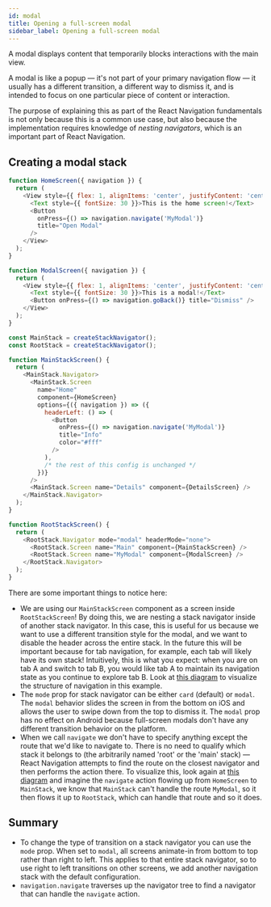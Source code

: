 ```yaml
---
id: modal
title: Opening a full-screen modal
sidebar_label: Opening a full-screen modal
---
```


A modal displays content that temporarily blocks interactions with the main view.

A modal is like a popup &mdash; it's not part of your primary navigation flow &mdash; it usually has a different transition, a different way to dismiss it, and is intended to focus on one particular piece of content or interaction.

<!-- Often these modals don't take up the entire screen (you can read more about that in the [Partial overlays section](partial-overlay.html)), but in this case we'll talk about modals that take up the user's entire screen. -->

The purpose of explaining this as part of the React Navigation fundamentals is not only because this is a common use case, but also because the implementation requires knowledge of _nesting navigators_, which is an important part of React Navigation.

## Creating a modal stack

```js
function HomeScreen({ navigation }) {
  return (
    <View style={{ flex: 1, alignItems: 'center', justifyContent: 'center' }}>
      <Text style={{ fontSize: 30 }}>This is the home screen!</Text>
      <Button
        onPress={() => navigation.navigate('MyModal')}
        title="Open Modal"
      />
    </View>
  );
}

function ModalScreen({ navigation }) {
  return (
    <View style={{ flex: 1, alignItems: 'center', justifyContent: 'center' }}>
      <Text style={{ fontSize: 30 }}>This is a modal!</Text>
      <Button onPress={() => navigation.goBack()} title="Dismiss" />
    </View>
  );
}

const MainStack = createStackNavigator();
const RootStack = createStackNavigator();

function MainStackScreen() {
  return (
    <MainStack.Navigator>
      <MainStack.Screen
        name="Home"
        component={HomeScreen}
        options={({ navigation }) => ({
          headerLeft: () => (
            <Button
              onPress={() => navigation.navigate('MyModal')}
              title="Info"
              color="#fff"
            />
          ),
          /* the rest of this config is unchanged */
        })}
      />
      <MainStack.Screen name="Details" component={DetailsScreen} />
    </MainStack.Navigator>
  );
}

function RootStackScreen() {
  return (
    <RootStack.Navigator mode="modal" headerMode="none">
      <RootStack.Screen name="Main" component={MainStackScreen} />
      <RootStack.Screen name="MyModal" component={ModalScreen} />
    </RootStack.Navigator>
  );
}
```

There are some important things to notice here:

- We are using our `MainStackScreen` component as a screen inside `RootStackScreen`! By doing this, we are nesting a stack navigator inside of another stack navigator. In this case, this is useful for us because we want to use a different transition style for the modal, and we want to disable the header across the entire stack. In the future this will be important because for tab navigation, for example, each tab will likely have its own stack! Intuitively, this is what you expect: when you are on tab A and switch to tab B, you would like tab A to maintain its navigation state as you continue to explore tab B. Look at [this diagram](/docs/assets/modal/tree.png) to visualize the structure of navigation in this example.
- The `mode` prop for stack navigator can be either `card` (default) or `modal`. The `modal` behavior slides the screen in from the bottom on iOS and allows the user to swipe down from the top to dismiss it. The `modal` prop has no effect on Android because full-screen modals don't have any different transition behavior on the platform.
- When we call `navigate` we don't have to specify anything except the route that we'd like to navigate to. There is no need to qualify which stack it belongs to (the arbitrarily named 'root' or the 'main' stack) &mdash; React Navigation attempts to find the route on the closest navigator and then performs the action there. To visualize this, look again at [this diagram](/docs/assets/modal/tree.png) and imagine the `navigate` action flowing up from `HomeScreen` to `MainStack`, we know that `MainStack` can't handle the route `MyModal`, so it then flows it up to `RootStack`, which can handle that route and so it does.

## Summary

- To change the type of transition on a stack navigator you can use the `mode` prop. When set to `modal`, all screens animate-in from bottom to top rather than right to left. This applies to that entire stack navigator, so to use right to left transitions on other screens, we add another navigation stack with the default configuration.
- `navigation.navigate` traverses up the navigator tree to find a navigator that can handle the `navigate` action.
